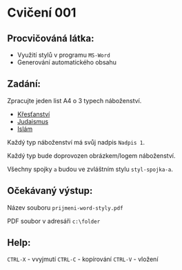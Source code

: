 Cvičení 001
==============================

Procvičováná látka:
---------------------
- Využití stylů v programu `MS-Word`
- Generování automatického obsahu

Zadání:
---------------------
Zpracujte jeden list A4 o 3 typech náboženství.
- [Křesťanství](https://cs.wikipedia.org/wiki/K%C5%99es%C5%A5anstv%C3%AD)
- [Judaismus](https://cs.wikipedia.org/wiki/Judaismus)
- [Islám](https://cs.wikipedia.org/wiki/Isl%C3%A1m)

Každý typ náboženství má svůj nadpis `Nadpis 1`.

Každý typ bude doprovozen obrázkem/logem náboženství.

Všechny spojky `a` budou ve zvláštním stylu `styl-spojka-a`.

Očekávaný výstup:
---------------------
Název souboru `prijmeni-word-styly.pdf`

PDF soubor v adresáři `c:\folder`

Help:
---------------------
`CTRL-X` - vvyjmutí
`CTRL-C` - kopírování
`CTRL-V` - vložení
